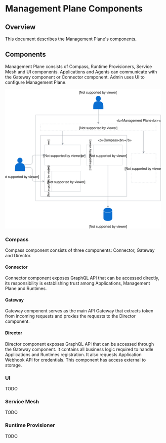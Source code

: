 # Management Plane Components

## Overview

This document describes the Management Plane's components.

## Components

Management Plane consists of Compass, Runtime Provisioners, Service Mesh and UI components. Applications and Agents can communicate with the Gateway component or Connector component. Admin uses UI to configure Management Plane.

![Management Plane Components](./assets/mp-components.svg)

### Compass

Compass component consists of three components: Connector, Gateway and Director.

#### Connector

Connector component exposes GraphQL API that can be accessed directly, its responsibility is establishing trust among Applications, Management Plane and Runtimes.

#### Gateway

Gateway component serves as the main API Gateway that extracts token from incoming requests and proxies the requests to the Director component.

#### Director

Director component exposes GraphQL API that can be accessed through the Gateway component. It contains all business logic required to handle Applications and Runtimes registration. It also requests Application Webhook API for credentials. This component has access external to storage.

### UI

TODO

### Service Mesh

TODO

### Runtime Provisioner

TODO
